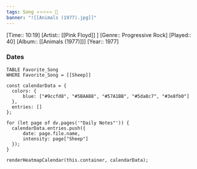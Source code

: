 ```yaml
---
tags: Song ⭐⭐⭐⭐⭐ 💛
banner: "![[Animals (1977).jpg]]"
---
```

[Time:: 10:19]
[Artist:: [[Pink Floyd]] ]
[Genre:: Progressive Rock]
[Played:: 40]
[Album:: [[Animals (1977)]]]
[Year:: 1977]
### Dates
````dataview
TABLE Favorite_Song
WHERE Favorite_Song = [[Sheep]]
````

  ```dataviewjs
const calendarData = { 
	colors: { 
		blue: ["#9ccfd8", "#5BAAB8", "#57A1BB", "#5da8c7", "#3e8fb0"] 
	}, 
	entries: [] 
}; 

for (let page of dv.pages('"Daily Notes"')) { 
	calendarData.entries.push({ 
		date: page.file.name, 
		intensity: page["Sheep"]
	}); 
} 

renderHeatmapCalendar(this.container, calendarData);
```
